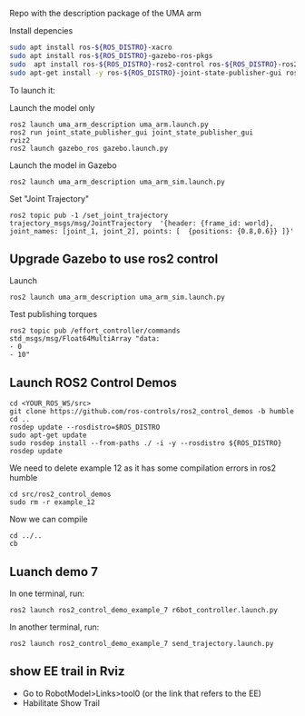 Repo with the description package of the UMA arm


Install depencies

```bash
sudo apt install ros-${ROS_DISTRO}-xacro
sudo apt install ros-${ROS_DISTRO}-gazebo-ros-pkgs
sudo  apt install ros-${ROS_DISTRO}-ros2-control ros-${ROS_DISTRO}-ros2-controllers ros-${ROS_DISTRO}-gazebo-ros2-control
sudo apt-get install -y ros-${ROS_DISTRO}-joint-state-publisher-gui ros-${ROS_DISTRO}-rviz2
```

To launch it:

Launch the model only
```
ros2 launch uma_arm_description uma_arm.launch.py 
ros2 run joint_state_publisher_gui joint_state_publisher_gui 
rviz2
ros2 launch gazebo_ros gazebo.launch.py 
```

Launch the model in Gazebo
```
ros2 launch uma_arm_description uma_arm_sim.launch.py 
```

Set "Joint Trajectory"
```
ros2 topic pub -1 /set_joint_trajectory trajectory_msgs/msg/JointTrajectory  '{header: {frame_id: world}, joint_names: [joint_1, joint_2], points: [  {positions: {0.8,0.6}} ]}'
```

## Upgrade Gazebo to use ros2 control


Launch
```
ros2 launch uma_arm_description uma_arm_sim.launch.py 
```

Test publishing torques
```
ros2 topic pub /effort_controller/commands std_msgs/msg/Float64MultiArray "data:
- 0
- 10"
```


## Launch ROS2 Control Demos
```
cd <YOUR_ROS_WS/src>
git clone https://github.com/ros-controls/ros2_control_demos -b humble
cd ..
rosdep update --rosdistro=$ROS_DISTRO
sudo apt-get update
sudo rosdep install --from-paths ./ -i -y --rosdistro ${ROS_DISTRO}
rosdep update
```

We need to delete example 12 as it has some compilation errors in ros2 humble
```
cd src/ros2_control_demos
sudo rm -r example_12
```

Now we can compile
```
cd ../..
cb
```

## Luanch demo 7
In one terminal, run:
```
ros2 launch ros2_control_demo_example_7 r6bot_controller.launch.py
```

In another terminal, run:
```
ros2 launch ros2_control_demo_example_7 send_trajectory.launch.py
```

## show EE trail in Rviz
- Go to RobotModel>Links>tool0 (or the link that refers to the EE)
- Habilitate Show Trail


